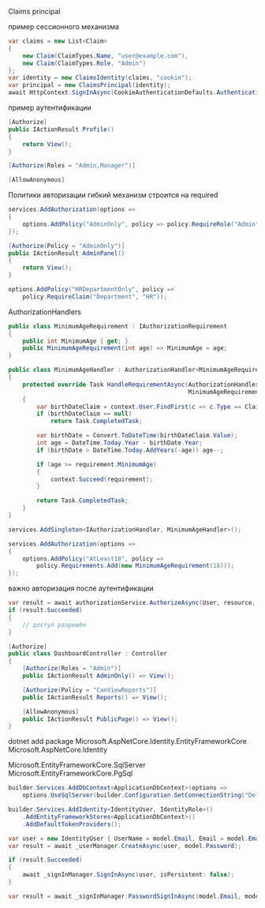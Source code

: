 Claims principal 

пример сессионного механизма
```csharp
var claims = new List<Claim>
{
    new Claim(ClaimTypes.Name, "user@example.com"),
    new Claim(ClaimTypes.Role, "Admin")
};
var identity = new ClaimsIdentity(claims, "cookie");
var principal = new ClaimsPrincipal(identity);
await HttpContext.SignInAsync(CookieAuthenticationDefaults.AuthenticationScheme, principal);
```

пример аутентификации
```csharp
[Authorize]
public IActionResult Profile()
{
    return View();
}
```


```csharp
[Authorize(Roles = "Admin,Manager")]
```


```csharp
[AllowAnonymous]
```

Политики авторизации
гибкий механизм строится на required

```csharp
services.AddAuthorization(options =>
{
    options.AddPolicy("AdminOnly", policy => policy.RequireRole("Admin"));
});
```


```csharp
[Authorize(Policy = "AdminOnly")]
public IActionResult AdminPanel()
{
    return View();
}
```


```csharp
options.AddPolicy("HRDepartmentOnly", policy =>
    policy.RequireClaim("Department", "HR"));
```


AuthorizationHandlers
```csharp
public class MinimumAgeRequirement : IAuthorizationRequirement
{
    public int MinimumAge { get; }
    public MinimumAgeRequirement(int age) => MinimumAge = age;
}
```


```csharp
public class MinimumAgeHandler : AuthorizationHandler<MinimumAgeRequirement>
{
    protected override Task HandleRequirementAsync(AuthorizationHandlerContext context,
                                                   MinimumAgeRequirement requirement)
    {
        var birthDateClaim = context.User.FindFirst(c => c.Type == ClaimTypes.DateOfBirth);
        if (birthDateClaim == null) 
	        return Task.CompletedTask;

        var birthDate = Convert.ToDateTime(birthDateClaim.Value);
        int age = DateTime.Today.Year - birthDate.Year;
        if (birthDate > DateTime.Today.AddYears(-age)) age--;

        if (age >= requirement.MinimumAge)
        {
            context.Succeed(requirement);
        }

        return Task.CompletedTask;
    }
}
```

```csharp
services.AddSingleton<IAuthorizationHandler, MinimumAgeHandler>();
```

```csharp
services.AddAuthorization(options =>
{
    options.AddPolicy("AtLeast18", policy =>
        policy.Requirements.Add(new MinimumAgeRequirement(18)));
});
```

важно авторизация после аутентификации

```csharp
var result = await authorizationService.AuthorizeAsync(User, resource, "PolicyName");
if (result.Succeeded)
{
    // доступ разрешён
}
```


```csharp
[Authorize]
public class DashboardController : Controller
{
    [Authorize(Roles = "Admin")]
    public IActionResult AdminOnly() => View();

    [Authorize(Policy = "CanViewReports")]
    public IActionResult Reports() => View();

    [AllowAnonymous]
    public IActionResult PublicPage() => View();
}
```


dotnet add package Microsoft.AspNetCore.Identity.EntityFrameworkCore
Microsoft.AspNetCore.Identity

Microsoft.EntityFrameworkCore.SqlServer
Microsoft.EntityFrameworkCore.PgSql


```csharp
builder.Services.AddDbContext<ApplicationDbContext>(options =>
    options.UseSqlServer(builder.Configuration.GetConnectionString("DefaultConnection")));

builder.Services.AddIdentity<IdentityUser, IdentityRole>()
    .AddEntityFrameworkStores<ApplicationDbContext>()
    .AddDefaultTokenProviders();
```


```csharp
var user = new IdentityUser { UserName = model.Email, Email = model.Email };
var result = await _userManager.CreateAsync(user, model.Password);

if (result.Succeeded)
{
    await _signInManager.SignInAsync(user, isPersistent: false);
}
```


```csharp
var result = await _signInManager.PasswordSignInAsync(model.Email, model.Password, isPersistent: false, lockoutOnFailure: false);
```

